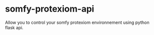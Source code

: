 # somfy-protexiom-api
Allow you to control your somfy protexiom environnement using python flask api.
